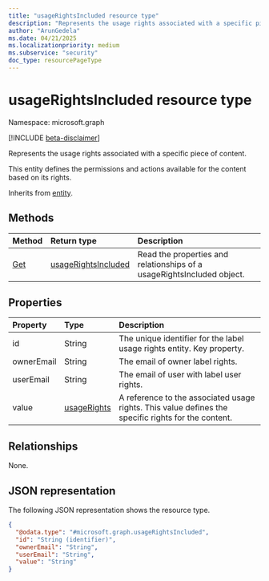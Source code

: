 ```yaml
---
title: "usageRightsIncluded resource type"
description: "Represents the usage rights associated with a specific piece of content."
author: "ArunGedela"
ms.date: 04/21/2025
ms.localizationpriority: medium
ms.subservice: "security"
doc_type: resourcePageType
---
```


# usageRightsIncluded resource type

Namespace: microsoft.graph

[!INCLUDE [beta-disclaimer](../../includes/beta-disclaimer.md)]

Represents the usage rights associated with a specific piece of content.

This entity defines the permissions and actions available for the content based on its rights.

Inherits from [entity](../resources/entity.md).

## Methods

|Method|Return type|Description|
|:---|:---|:---|
|[Get](../api/usagerightsincluded-get.md)|[usageRightsIncluded](../resources/usagerightsincluded.md)|Read the properties and relationships of a usageRightsIncluded object.|

## Properties

|Property|Type|Description|
|:---|:---|:---|
|id|String|The unique identifier for the label usage rights entity. Key property.|
|ownerEmail|String|The email of owner label rights.|
|userEmail|String|The email of user with label user rights.|
|value|[usageRights](../resources/usagerights.md)|A reference to the associated usage rights. This value defines the specific rights for the content.|

## Relationships

None.

## JSON representation

The following JSON representation shows the resource type.
<!-- {
  "blockType": "resource",
  "keyProperty": "id",
  "@odata.type": "microsoft.graph.usageRightsIncluded",
  "baseType": "microsoft.graph.entity",
  "openType": false
}
-->
``` json
{
  "@odata.type": "#microsoft.graph.usageRightsIncluded",
  "id": "String (identifier)",
  "ownerEmail": "String",
  "userEmail": "String",
  "value": "String"
}
```
